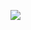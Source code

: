 [<img src="https://img.shields.io/badge/%E4%B8%BB%E9%A1%B5-bilibili-ff69b4"/>](https://space.bilibili.com/233555220)
